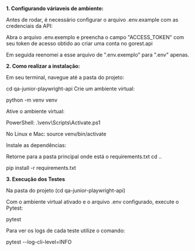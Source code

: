 
**1. Configurando váriaveis de ambiente:**

Antes de rodar, é necessário configurar o arquivo .env.example com as credenciais da API:

Abra o arquivo .env.exemplo e preencha o campo "ACCESS_TOKEN" com seu token de acesso obtido ao criar uma conta no gorest.api

Em seguida reenomei a esse arquivo de ".env.exemplo" para ".env" apenas.

**2. Como realizar a instalação:**

Em seu terminal, navegue até a pasta do projeto:

cd qa-junior-playwright-api
Crie um ambiente virtual:

python -m venv venv

Ative o ambiente virtual:

PowerShell: .\venv\Scripts\Activate.ps1

No Linux e Mac: source venv/bin/activate

Instale as dependências:

Retorne para a pasta principal onde está o requirements.txt
cd ..

pip install -r requirements.txt

**3. Execução dos Testes**

Na pasta do projeto (cd qa-junior-playwright-api)

Com o ambiente virtual ativado e o arquivo .env configurado, execute o Pytest:

pytest

Para ver os logs de cada teste utilize o comando:

pytest --log-cli-level=INFO

